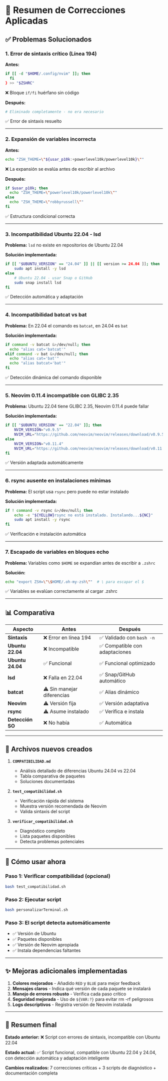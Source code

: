 # 🎯 Resumen de Correcciones Aplicadas

## ✅ Problemas Solucionados

### 1. **Error de sintaxis crítico** (Línea 194)
**Antes:**
```bash
if [[ -d "$HOME/.config/nvim" ]]; then
  fi
} >> "$ZSHRC"
```
❌ Bloque `if/fi` huérfano sin código

**Después:**
```bash
# Eliminado completamente - no era necesario
```
✅ Error de sintaxis resuelto

---

### 2. **Expansión de variables incorrecta**
**Antes:**
```bash
echo "ZSH_THEME=\"${usar_p10k:+powerlevel10k/powerlevel10k}\""
```
❌ La expansión se evalúa antes de escribir al archivo

**Después:**
```bash
if $usar_p10k; then
  echo "ZSH_THEME=\"powerlevel10k/powerlevel10k\""
else
  echo "ZSH_THEME=\"robbyrussell\""
fi
```
✅ Estructura condicional correcta

---

### 3. **Incompatibilidad Ubuntu 22.04 - lsd**
**Problema:** `lsd` no existe en repositorios de Ubuntu 22.04

**Solución implementada:**
```bash
if [[ "$UBUNTU_VERSION" == "24.04" ]] || [[ version >= 24.04 ]]; then
    sudo apt install -y lsd
else
    # Ubuntu 22.04 - usar Snap o GitHub
    sudo snap install lsd
fi
```
✅ Detección automática y adaptación

---

### 4. **Incompatibilidad batcat vs bat**
**Problema:** En 22.04 el comando es `batcat`, en 24.04 es `bat`

**Solución implementada:**
```bash
if command -v batcat &>/dev/null; then
  echo "alias cat='batcat'"
elif command -v bat &>/dev/null; then
  echo "alias cat='bat'"
  echo "alias batcat='bat'"
fi
```
✅ Detección dinámica del comando disponible

---

### 5. **Neovim 0.11.4 incompatible con GLIBC 2.35**
**Problema:** Ubuntu 22.04 tiene GLIBC 2.35, Neovim 0.11.4 puede fallar

**Solución implementada:**
```bash
if [[ "$UBUNTU_VERSION" == "22.04" ]]; then
    NVIM_VERSION="v0.9.5"
    NVIM_URL="https://github.com/neovim/neovim/releases/download/v0.9.5/nvim-linux64.tar.gz"
else
    NVIM_VERSION="v0.11.4"
    NVIM_URL="https://github.com/neovim/neovim/releases/download/v0.11.4/nvim-linux-x86_64.tar.gz"
fi
```
✅ Versión adaptada automáticamente

---

### 6. **rsync ausente en instalaciones mínimas**
**Problema:** El script usa `rsync` pero puede no estar instalado

**Solución implementada:**
```bash
if ! command -v rsync &>/dev/null; then
    echo -e "${YELLOW}rsync no está instalado. Instalando...${NC}"
    sudo apt install -y rsync
fi
```
✅ Verificación e instalación automática

---

### 7. **Escapado de variables en bloques echo**
**Problema:** Variables como `$HOME` se expandían antes de escribir a `.zshrc`

**Solución:**
```bash
echo "export ZSH=\"\$HOME/.oh-my-zsh\""  # \ para escapar el $
```
✅ Variables se evalúan correctamente al cargar .zshrc

---

## 📊 Comparativa

| Aspecto | Antes | Después |
|---------|-------|---------|
| **Sintaxis** | ❌ Error en línea 194 | ✅ Validado con `bash -n` |
| **Ubuntu 22.04** | ❌ Incompatible | ✅ Compatible con adaptaciones |
| **Ubuntu 24.04** | ✅ Funcional | ✅ Funcional optimizado |
| **lsd** | ❌ Falla en 22.04 | ✅ Snap/GitHub automático |
| **batcat** | ⚠️ Sin manejar diferencias | ✅ Alias dinámico |
| **Neovim** | ⚠️ Versión fija | ✅ Versión adaptativa |
| **rsync** | ⚠️ Asume instalado | ✅ Verifica e instala |
| **Detección SO** | ❌ No había | ✅ Automática |

---

## 🎁 Archivos nuevos creados

1. **`COMPATIBILIDAD.md`**
   - Análisis detallado de diferencias Ubuntu 24.04 vs 22.04
   - Tabla comparativa de paquetes
   - Soluciones documentadas

2. **`test_compatibilidad.sh`**
   - Verificación rápida del sistema
   - Muestra versión recomendada de Neovim
   - Valida sintaxis del script

3. **`verificar_compatibilidad.sh`**
   - Diagnóstico completo
   - Lista paquetes disponibles
   - Detecta problemas potenciales

---

## 🚀 Cómo usar ahora

### Paso 1: Verificar compatibilidad (opcional)
```bash
bash test_compatibilidad.sh
```

### Paso 2: Ejecutar script
```bash
bash personalizarTerminal.sh
```

### Paso 3: El script detecta automáticamente
- ✅ Versión de Ubuntu
- ✅ Paquetes disponibles
- ✅ Versión de Neovim apropiada
- ✅ Instala dependencias faltantes

---

## ✨ Mejoras adicionales implementadas

1. **Colores mejorados** - Añadido `RED` y `BLUE` para mejor feedback
2. **Mensajes claros** - Indica qué versión de cada paquete se instalará
3. **Manejo de errores robusto** - Verifica cada paso crítico
4. **Seguridad mejorada** - Uso de `${VAR:?}` para evitar rm -rf peligrosos
5. **Logs descriptivos** - Registra versión de Neovim instalada

---

## 📝 Resumen final

**Estado anterior:** ❌ Script con errores de sintaxis, incompatible con Ubuntu 22.04

**Estado actual:** ✅ Script funcional, compatible con Ubuntu 22.04 y 24.04, con detección automática y adaptación inteligente

**Cambios realizados:** 7 correcciones críticas + 3 scripts de diagnóstico + documentación completa

